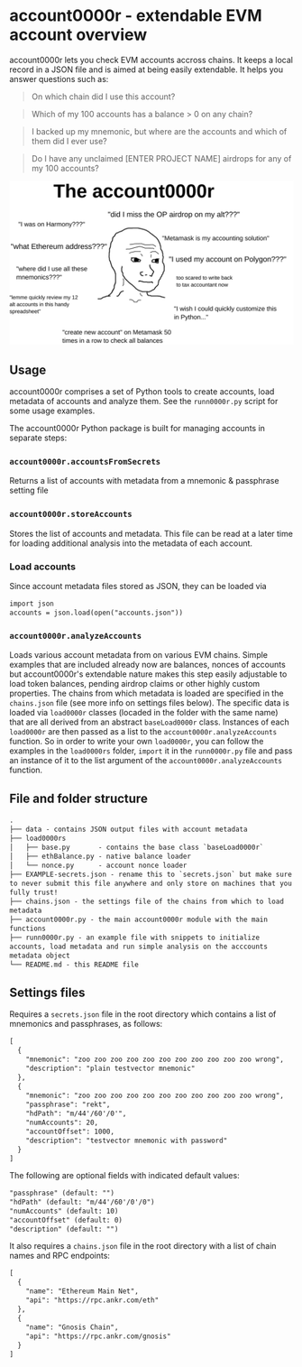 # account0000r - extendable EVM account overview

account0000r lets you check EVM accounts accross chains. It keeps a local record in a JSON file and is aimed at being easily extendable. It helps you answer questions such as:

> On which chain did I use this account?

> Which of my 100 accounts has a balance > 0 on any chain?

> I backed up my mnemonic, but where are the accounts and which of them did I ever use?

> Do I have any unclaimed [ENTER PROJECT NAME] airdrops for any of my 100 accounts?

![The account0000r Wojak meme](https://github.com/SCBuergel/account0000r/blob/main/TheAccount0000r.png?raw=true "The account0000r")



## Usage

account0000r comprises a set of Python tools to create accounts, load metadata of accounts and analyze them. 
See the `runn0000r.py` script for some usage examples.

The account0000r Python package is built for managing accounts in separate steps:

### `account0000r.accountsFromSecrets`
Returns a list of accounts with metadata from a mnemonic & passphrase setting file

### `account0000r.storeAccounts`
Stores the list of accounts and metadata. This file can be read at a later time for loading additional analysis into the metadata of each account.

### Load accounts
Since account metadata files stored as JSON, they can be loaded via
```
import json
accounts = json.load(open("accounts.json")) 
```

### `account0000r.analyzeAccounts`
Loads various account metadata from on various EVM chains. 
Simple examples that are included already now are balances, nonces of accounts but account0000r's extendable nature makes this step easily adjustable to load token balances, pending airdrop claims or other highly custom properties.
The chains from which metadata is loaded are specified in the `chains.json` file (see more info on settings files below).
The specific data is loaded via `load0000r` classes (locaded in the folder with the same name) that are all derived from an abstract `baseLoad0000r` class.
Instances of each `load0000r` are then passed as a list to the `account0000r.analyzeAccounts` function.
So in order to write your own `load0000r`, you can follow the examples in the `load0000rs` folder, `import` it in the `runn0000r.py` file and pass an instance of it to the list argument of the `account0000r.analyzeAccounts` function. 

## File and folder structure
```
.
├── data - contains JSON output files with account metadata
├── load0000rs
│   ├── base.py       - contains the base class `baseLoad0000r`
│   ├── ethBalance.py - native balance loader
│   └── nonce.py      - account nonce loader
├── EXAMPLE-secrets.json - rename this to `secrets.json` but make sure to never submit this file anywhere and only store on machines that you fully trust!
├── chains.json - the settings file of the chains from which to load metadata
├── account0000r.py - the main account0000r module with the main functions
├── runn0000r.py - an example file with snippets to initialize accounts, load metadata and run simple analysis on the acccounts metadata object
└── README.md - this README file
```



## Settings files
Requires a `secrets.json` file in the root directory which contains a list of mnemonics and passphrases, as follows:
```
[
  {
    "mnemonic": "zoo zoo zoo zoo zoo zoo zoo zoo zoo zoo zoo wrong",
    "description": "plain testvector mnemonic"
  },
  {
    "mnemonic": "zoo zoo zoo zoo zoo zoo zoo zoo zoo zoo zoo wrong",
    "passphrase": "rekt",
    "hdPath": "m/44'/60'/0'",
    "numAccounts": 20,
    "accountOffset": 1000,
    "description": "testvector mnemonic with password"
  }
]
```
The following are optional fields with indicated default values:
```
"passphrase" (default: "")
"hdPath" (default: "m/44'/60'/0'/0")
"numAccounts" (default: 10)
"accountOffset" (default: 0)
"description" (default: "")
```

It also requires a `chains.json` file in the root directory with a list of chain names and RPC endpoints:
```
[
  {
    "name": "Ethereum Main Net",
    "api": "https://rpc.ankr.com/eth"
  },
  {
    "name": "Gnosis Chain",
    "api": "https://rpc.ankr.com/gnosis"
  }
]
```

